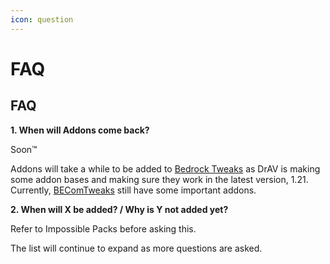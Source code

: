 ```yaml
---
icon: question
---
```


# FAQ

## FAQ <a href="#faq" id="faq"></a>

**1. When will Addons come back?**

Soon™

Addons will take a while to be added to [Bedrock Tweaks](https://bedrocktweaks.net) as DrAV is making some addon bases and making sure they work in the latest version, 1.21. Currently, [BEComTweaks](https://becomtweaks.github.io/behaviour-packs) still have some important addons.

**2. When will X be added? / Why is Y not added yet?**

Refer to Impossible Packs before asking this.

The list will continue to expand as more questions are asked.
